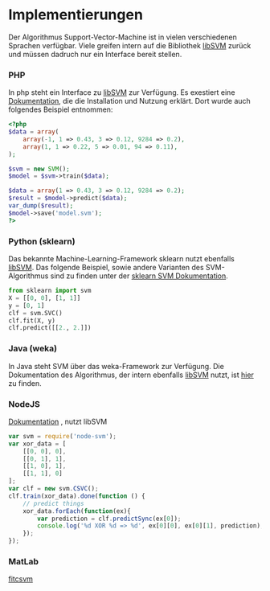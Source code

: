 # Implementierungen

Der Algorithmus Support-Vector-Machine ist in vielen verschiedenen Sprachen verfügbar. Viele greifen intern auf die Bibliothek [libSVM](https://www.csie.ntu.edu.tw/~cjlin/libsvm/) zurück und müssen dadruch nur ein Interface bereit stellen.

### PHP
In php steht ein Interface zu [libSVM](https://www.csie.ntu.edu.tw/~cjlin/libsvm/) zur Verfügung.
Es exestiert eine [Dokumentation](http://php.net/manual/de/book.svm.php), die die Installation und Nutzung erklärt.
Dort wurde auch folgendes Beispiel entnommen:

```php
<?php
$data = array(
    array(-1, 1 => 0.43, 3 => 0.12, 9284 => 0.2),
    array(1, 1 => 0.22, 5 => 0.01, 94 => 0.11),
);

$svm = new SVM();
$model = $svm->train($data);

$data = array(1 => 0.43, 3 => 0.12, 9284 => 0.2);
$result = $model->predict($data);
var_dump($result);
$model->save('model.svm');
?>
```

### Python (sklearn)
Das bekannte Machine-Learning-Framework sklearn nutzt ebenfalls [libSVM](https://www.csie.ntu.edu.tw/~cjlin/libsvm/).
Das folgende Beispiel, sowie andere Varianten des SVM-Algorithmus sind zu finden unter der [sklearn SVM Dokumentation](http://scikit-learn.org/stable/modules/svm.html).

```python
from sklearn import svm
X = [[0, 0], [1, 1]]
y = [0, 1]
clf = svm.SVC()
clf.fit(X, y)
clf.predict([[2., 2.]])
```

### Java (weka)

In Java steht SVM über das weka-Framework zur Verfügung. Die Dokumentation des Algorithmus, der intern ebenfalls [libSVM](https://www.csie.ntu.edu.tw/~cjlin/libsvm/) nutzt, ist [hier](https://weka.wikispaces.com/LibSVM#Reference%20(Weka)) zu finden.


### NodeJS

[Dokumentation](https://www.npmjs.com/package/node-svm)
, nutzt libSVM

```javascript
var svm = require('node-svm');
var xor_data = [
    [[0, 0], 0],
    [[0, 1], 1],
    [[1, 0], 1],
    [[1, 1], 0]
];
var clf = new svm.CSVC();
clf.train(xor_data).done(function () {
    // predict things 
    xor_data.forEach(function(ex){
        var prediction = clf.predictSync(ex[0]);
        console.log('%d XOR %d => %d', ex[0][0], ex[0][1], prediction);
    });
});
 ```
 
 ### MatLab
 
 [fitcsvm](https://de.mathworks.com/help/stats/fitcsvm.html)